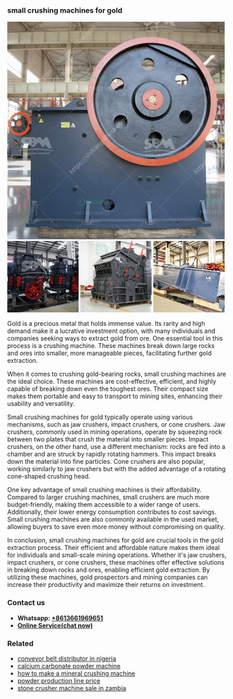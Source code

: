<h3>small crushing machines for gold</h3><img src='1704857079.jpg' alt=''><p>Gold is a precious metal that holds immense value. Its rarity and high demand make it a lucrative investment option, with many individuals and companies seeking ways to extract gold from ore. One essential tool in this process is a crushing machine. These machines break down large rocks and ores into smaller, more manageable pieces, facilitating further gold extraction.</p><p>When it comes to crushing gold-bearing rocks, small crushing machines are the ideal choice. These machines are cost-effective, efficient, and highly capable of breaking down even the toughest ores. Their compact size makes them portable and easy to transport to mining sites, enhancing their usability and versatility.</p><p>Small crushing machines for gold typically operate using various mechanisms, such as jaw crushers, impact crushers, or cone crushers. Jaw crushers, commonly used in mining operations, operate by squeezing rock between two plates that crush the material into smaller pieces. Impact crushers, on the other hand, use a different mechanism: rocks are fed into a chamber and are struck by rapidly rotating hammers. This impact breaks down the material into fine particles. Cone crushers are also popular, working similarly to jaw crushers but with the added advantage of a rotating cone-shaped crushing head.</p><p>One key advantage of small crushing machines is their affordability. Compared to larger crushing machines, small crushers are much more budget-friendly, making them accessible to a wider range of users. Additionally, their lower energy consumption contributes to cost savings. Small crushing machines are also commonly available in the used market, allowing buyers to save even more money without compromising on quality.</p><p>In conclusion, small crushing machines for gold are crucial tools in the gold extraction process. Their efficient and affordable nature makes them ideal for individuals and small-scale mining operations. Whether it's jaw crushers, impact crushers, or cone crushers, these machines offer effective solutions in breaking down rocks and ores, enabling efficient gold extraction. By utilizing these machines, gold prospectors and mining companies can increase their productivity and maximize their returns on investment.</p><h3>Contact us</h3><ul><li><strong>Whatsapp:&nbsp;<a href="https://wa.me/8613661969651">+8613661969651</a></strong></li><li><a href="https://swt.shibang-china.com/?git&amp;zhl&amp;small crushing machines for gold"><strong>Online Service(chat now)</strong></a></li></ul><h3>Related</h3><ul><li><a href='conveyor belt distributor in nigeria.md'>conveyor belt distributor in nigeria</a></li><li><a href='calcium carbonate powder machine.md'>calcium carbonate powder machine</a></li><li><a href='how to make a mineral crushing machine.md'>how to make a mineral crushing machine</a></li><li><a href='powder production line price.md'>powder production line price</a></li><li><a href='stone crusher machine sale in zambia.md'>stone crusher machine sale in zambia</a></li></ul>